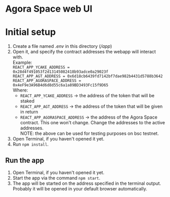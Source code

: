 # Agora Space web UI

# Initial setup
1. Create a file named *.env* in this directory (*/app*)
1. Open it, and specify the contract addresses the webapp will interact with.  
Example:  
`REACT_APP_YCAKE_ADDRESS = 0x28d4f491053f2d13145082418b93adce0a29023f`  
`REACT_APP_AGT_ADDRESS = 0x6d18cb6439fd7142bf7dae982b4431d5788b3642`  
`REACT_APP_AGORASPACE_ADDRESS = 0x4eF9e3A96B4d6d8d55c6a1a89BD3493Fc15f9D65`  
Where:  
    * `REACT_APP_YCAKE_ADDRESS` -> the address of the token that will be staked  
    * `REACT_APP_AGT_ADDRESS` -> the address of the token that will be given in return  
    * `REACT_APP_AGORASPACE_ADDRESS` -> the address of the Agora Space contract. This one won't change.
Change the addresses to the active addresses.  
NOTE: the above can be used for testing purposes on bsc testnet.
1. Open Terminal, if you haven't opened it yet.
1. Run `npm install`.

## Run the app
1. Open Terminal, if you haven't opened it yet.
1. Start the app via the command `npm start`.
1. The app will be started on the address specified in the terminal output. Probably it will be opened in your default browser automatically.